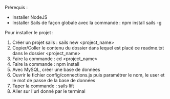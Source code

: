 ﻿Prérequis :
- Installer NodeJS
- Installer Sails de façon globale avec la commande : npm install sails -g

Pour installer le projet :
1. Créer un projet sails : sails new <project_name>
2. Copier/Coller le contenu du dossier dans lequel est placé ce readme.txt dans le dossier <project_name>
3. Faire la commande : cd <project_name>
4. Faire la commande : npm install
5. Avec MySQL, créer une base de données
6. Ouvrir le fichier config/connections.js puis paramétrer le nom, le user et le mot de passe de la base de données
7. Taper la commande : sails lift
8. Aller sur l'url donné par le terminal
